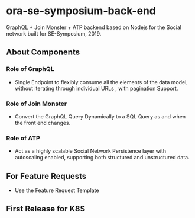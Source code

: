 # ora-se-symposium-back-end

GraphQL + Join Monster + ATP backend based on Nodejs for the Social network built for SE-Symposium, 2019. 

## About Components 

### Role of GraphQL
* Single Endpoint to flexibly consume all the elements of the data model, without iterating through individual URLs , with pagination Support.

### Role of Join Monster
* Convert the GraphQL Query Dynamically to a SQL Query as and when the front end changes. 

### Role of ATP 
* Act as a highly scalable Social Network Persistence layer with autoscaling enabled, supporting both structured and unstructured data. 

## For Feature Requests
* Use the Feature Request Template 

## First Release for K8S
